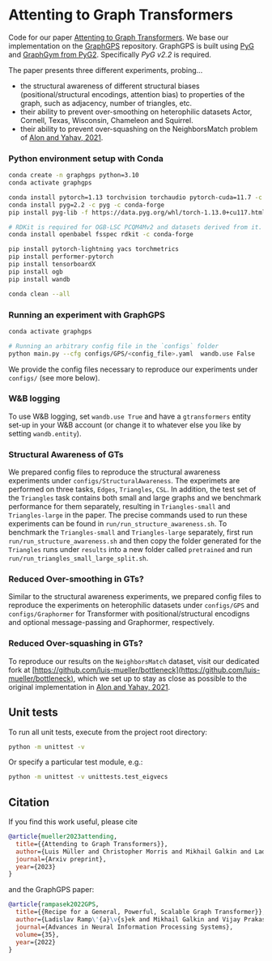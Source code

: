 # Attenting to Graph Transformers

Code for our paper [Attenting to Graph Transformers](). We base our implementation on the [GraphGPS](https://github.com/rampasek/GraphGPS) repository.
GraphGPS is built using [PyG](https://www.pyg.org/) and [GraphGym from PyG2](https://pytorch-geometric.readthedocs.io/en/2.0.0/notes/graphgym.html). Specifically *PyG v2.2* is required.

The paper presents three different experiments, probing...

- the structural awareness of different structural biases (positional/structural encodings, attention bias) to properties of the graph, such as adjacency, number of triangles, etc.
- their ability to prevent over-smoothing on heterophilic datasets Actor, Cornell, Texas, Wisconsin, Chameleon and Squirrel.
- their ability to prevent over-squashing on the NeighborsMatch problem of [Alon and Yahav, 2021](https://arxiv.org/abs/2006.05205).


### Python environment setup with Conda

```bash
conda create -n graphgps python=3.10
conda activate graphgps

conda install pytorch=1.13 torchvision torchaudio pytorch-cuda=11.7 -c pytorch -c nvidia
conda install pyg=2.2 -c pyg -c conda-forge
pip install pyg-lib -f https://data.pyg.org/whl/torch-1.13.0+cu117.html

# RDKit is required for OGB-LSC PCQM4Mv2 and datasets derived from it.  
conda install openbabel fsspec rdkit -c conda-forge

pip install pytorch-lightning yacs torchmetrics
pip install performer-pytorch
pip install tensorboardX
pip install ogb
pip install wandb

conda clean --all
```

### Running an experiment with GraphGPS
```bash
conda activate graphgps

# Running an arbitrary config file in the `configs` folder
python main.py --cfg configs/GPS/<config_file>.yaml  wandb.use False
```
We provide the config files necessary to reproduce our experiments under `configs/` (see more below).

### W&B logging
To use W&B logging, set `wandb.use True` and have a `gtransformers` entity set-up in your W&B account (or change it to whatever else you like by setting `wandb.entity`).

### Structural Awareness of GTs
We prepared config files to reproduce the structural awareness experiments under `configs/StructuralAwareness`.
The experimets are performed on three tasks, `Edges`, `Triangles`, `CSL`. In addition, the test set of the `Triangles` task contains both small and large graphs and we benchmark performance for them separately, resulting in `Triangles-small` and `Triangles-large` in the paper. The precise commands used to run these experiments can be found in `run/run_structure_awareness.sh`. To benchmark the `Triangles-small` and `Triangles-large` separately, first run `run/run_structure_awareness.sh` and then copy the folder generated for the `Triangles` runs under `results` into a new folder called `pretrained` and run `run/run_triangles_small_large_split.sh`.

### Reduced Over-smoothing in GTs?
Similar to the structural awareness experiments, we prepared config files to reproduce the experiments on heterophilic datasets under `configs/GPS` and `configs/Graphormer` for Transformer with positional/structural encodigns and optional message-passing and Graphormer, respectively.

### Reduced Over-squashing in GTs?
To reproduce our results on the `NeighborsMatch` dataset, visit our dedicated fork at [https://github.com/luis-mueller/bottleneck](https://github.com/luis-mueller/bottleneck), which we set up to stay as close as possible to the original implementation in [Alon and Yahav, 2021](https://arxiv.org/abs/2006.05205).


## Unit tests

To run all unit tests, execute from the project root directory:

```bash
python -m unittest -v
```

Or specify a particular test module, e.g.:

```bash
python -m unittest -v unittests.test_eigvecs
```

## Citation
If you find this work useful, please cite 

```bibtex
@article{mueller2023attending,
  title={{Attending to Graph Transformers}}, 
  author={Luis Müller and Christopher Morris and Mikhail Galkin and Ladislav Ramp\'{a}\v{s}ek},
  journal={Arxiv preprint},
  year={2023}
}
```

and the GraphGPS paper:
```bibtex
@article{rampasek2022GPS,
  title={{Recipe for a General, Powerful, Scalable Graph Transformer}}, 
  author={Ladislav Ramp\'{a}\v{s}ek and Mikhail Galkin and Vijay Prakash Dwivedi and Anh Tuan Luu and Guy Wolf and Dominique Beaini},
  journal={Advances in Neural Information Processing Systems},
  volume={35},
  year={2022}
}
```
